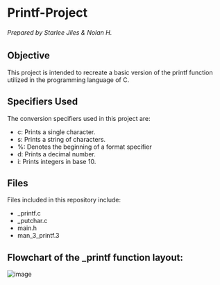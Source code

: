 # Printf-Project

###### Prepared by Starlee Jiles & Nolan H.

## Objective
This project is intended to recreate a basic version of the printf function utilized in the programming language of C.

## Specifiers Used
The conversion specifiers used in this project are:
- c: Prints a single character.
- s: Prints a string of characters.
- %: Denotes the beginning of a format specifier
- d: Prints a decimal number.
- i: Prints integers in base 10.

## Files
Files included in this repository include:
- _printf.c
- _putchar.c
- main.h
- man_3_printf.3

## Flowchart of the _printf function layout:
![image](https://github.com/starles-barkley/holbertonschool-printf/assets/144153159/72e19a77-73e9-40ad-9fe9-bf5a12554f08)
